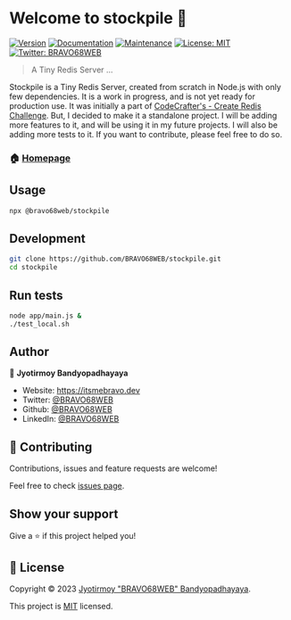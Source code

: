 # Welcome to stockpile 👋

[![Version](https://img.shields.io/npm/v/@bravo68web/stockpile.svg)](https://www.npmjs.com/package/stockpile)
[![Documentation](https://img.shields.io/badge/documentation-yes-brightgreen.svg)](https://github.com/BRAVO68WEB/stockpile#readme)
[![Maintenance](https://img.shields.io/badge/Maintained%3F-yes-green.svg)](https://github.com/BRAVO68WEB/stockpile/graphs/commit-activity)
[![License: MIT](https://img.shields.io/github/license/BRAVO68WEB/stockpile)](https://github.com/BRAVO68WEB/stockpile/blob/master/LICENSE)
[![Twitter: BRAVO68WEB](https://img.shields.io/twitter/follow/BRAVO68WEB.svg?style=social)](https://twitter.com/BRAVO68WEB)

> A Tiny Redis Server ...

Stockpile is a Tiny Redis Server, created from scratch in Node.js with only few dependencies. It is a work in progress, and is not yet ready for production use. It was initially a part of [CodeCrafter's - Create Redis Challenge](https://app.codecrafters.io/courses/redis/). But, I decided to make it a standalone project. I will be adding more features to it, and will be using it in my future projects. I will also be adding more tests to it. If you want to contribute, please feel free to do so.

### 🏠 [Homepage](https://github.com/BRAVO68WEB/stockpile#readme)

## Usage

```sh
npx @bravo68web/stockpile
```

## Development

```sh
git clone https://github.com/BRAVO68WEB/stockpile.git
cd stockpile
```

## Run tests

```sh
node app/main.js &
./test_local.sh
```

## Author

👤 **Jyotirmoy <BRAVO68WEB> Bandyopadhayaya**

-   Website: https://itsmebravo.dev
-   Twitter: [@BRAVO68WEB](https://twitter.com/BRAVO68WEB)
-   Github: [@BRAVO68WEB](https://github.com/BRAVO68WEB)
-   LinkedIn: [@BRAVO68WEB](https://linkedin.com/in/BRAVO68WEB)

## 🤝 Contributing

Contributions, issues and feature requests are welcome!

Feel free to check [issues page](https://github.com/BRAVO68WEB/stockpile/issues).

## Show your support

Give a ⭐️ if this project helped you!

## 📝 License

Copyright © 2023 [Jyotirmoy "BRAVO68WEB" Bandyopadhayaya](https://github.com/BRAVO68WEB).

This project is [MIT](https://github.com/BRAVO68WEB/stockpile/blob/master/LICENSE) licensed.
